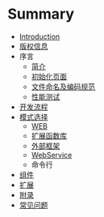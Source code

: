 # Summary

* [Introduction](README.md)
* [版权信息](Copyright.md)
* 序言
   * [简介](Intro.md)
   * [初始化页面](Init.md)
   * [文件命名及编码规范](CodeStyle.md)
   * [性能测试](Test.md)
* [开发流程](Develop.md)
* [模式选择](Mode.md)
   * [WEB](web.md)
   * [扩展函数库](Extend.md)
   * [外部框架](FrameMode.md)
   * [WebService](Webservice.md)
   * 命令行
* [组件](Comp.md)
* [扩展](Ext.md)
* [附录](Appendix.md)
* [常见问题](Helps.md)

